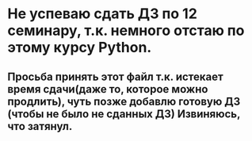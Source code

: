 # Не успеваю сдать ДЗ по 12 семинару, т.к. немного отстаю по этому курсу Python.
## Просьба принять этот файл т.к. истекает время сдачи(даже то, которое можно продлить), чуть позже добавлю готовую ДЗ (чтобы не было не сданных ДЗ) Извиняюсь, что затянул.